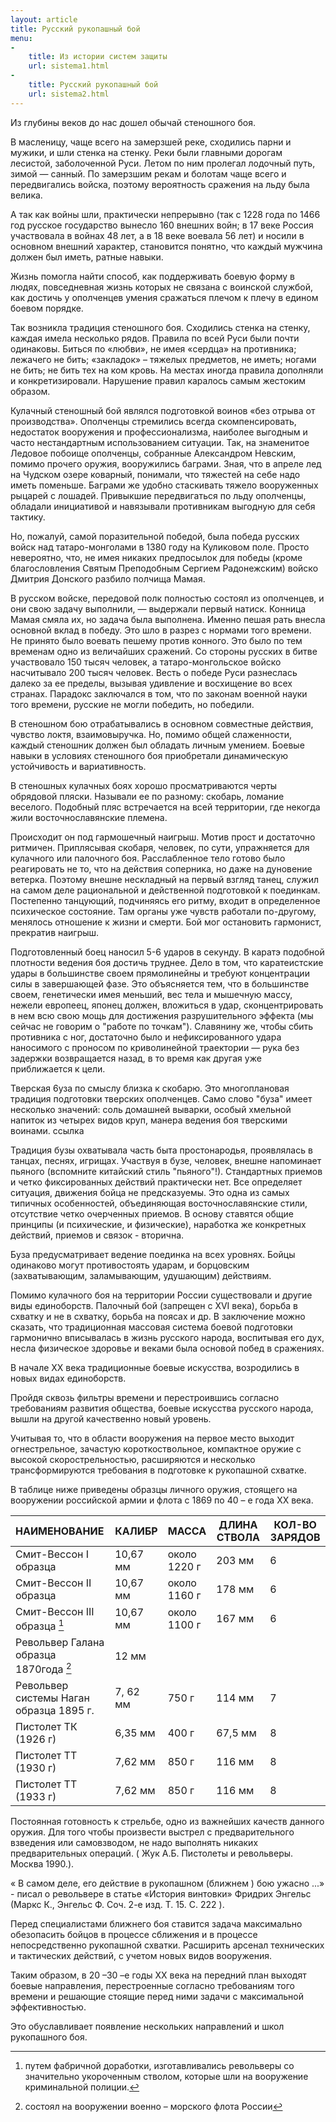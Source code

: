 ```yaml
---
layout: article
title: Русский рукопашный бой
menu: 
- 
    title: Из истории систем защиты
    url: sistema1.html
-
    title: Русский рукопашный бой
    url: sistema2.html
---
```


Из глубины веков до нас дошел обычай стеношного боя.

В масленицу, чаще всего на замерзшей реке, сходились парни и мужики, и шли стенка на стенку. Реки были главными дорогам лесистой, заболоченной Руси. Летом по ним пролегал лодочный путь, зимой — санный. По замерзшим рекам и болотам чаще всего и передвигались войска, поэтому  вероятность сражения на льду была велика.

А так как войны шли, практически непрерывно (так  с 1228 года по 1466 год русское государство вынесло 160 внешних войн; в 17 веке Россия участвовала в войнах 48 лет, а в 18 веке воевала 56 лет) и носили в основном внешний характер, становится понятно, что каждый мужчина должен был иметь, ратные навыки.

Жизнь помогла найти способ,  как поддерживать боевую форму в людях, повседневная жизнь которых не связана с воинской службой, как достичь у ополченцев умения сражаться плечом к плечу в едином боевом порядке.

 Так возникла традиция стеношного боя. Сходились стенка на стенку, каждая имела несколько рядов. Правила по всей Руси были почти одинаковы. Биться по «любви», не имея «сердца» на противника; лежачего не бить; «закладок» – тяжелых предметов, не иметь; ногами не бить; не бить тех на ком кровь. На местах иногда правила дополняли и конкретизировали. Нарушение правил каралось самым жестоким образом.

Кулачный стеношный бой являлся подготовкой воинов «без отрыва от производства». Ополченцы стремились всегда скомпенсировать, недостаток вооружения и профессионализма, наиболее выгодным и часто нестандартным использованием ситуации. Так, на знаменитое Ледовое побоище ополченцы, собранные Александром Невским, помимо прочего оружия, вооружились баграми. Зная, что в апреле лед на Чудском озере коварный, понимали, что тяжестей на себе надо иметь поменьше. Баграми же удобно стаскивать тяжело вооруженных рыцарей с лошадей. Привыкшие передвигаться по льду ополченцы, обладали инициативой и навязывали противникам выгодную для себя тактику.

Но, пожалуй, самой поразительной победой, была победа русских войск над татаро-монголами в 1380 году на Куликовом поле. Просто невероятно, что, не имея никаких предпосылок для победы (кроме благословления Святым Преподобным Сергием Радонежским) войско Дмитрия Донского разбило полчища Мамая.

В русском войске, передовой полк полностью состоял из ополченцев, и они свою задачу выполнили, — выдержали первый натиск. Конница Мамая смяла их, но задача была выполнена. Именно пешая рать внесла основной вклад в победу. Это шло в разрез с нормами того времени. Не принято было воевать пешему против конного. Это было по тем временам одно из величайших сражений. Со стороны русских в битве участвовало 150 тысяч человек, а татаро-монгольское войско насчитывало 200 тысяч человек. Весть о победе Руси разнеслась далеко за ее пределы, вызывая удивление и восхищение во всех странах. Парадокс заключался в том, что по законам военной науки того времени, русские не могли победить, но победили.

 В стеношном бою отрабатывались в основном совместные действия, чувство локтя, взаимовыручка. Но, помимо общей слаженности, каждый стеношник должен был обладать личным умением. Боевые навыки в условиях стеношного боя приобретали динамическую устойчивость и вариативность.

В стеношных кулачных боях хорошо просматриваются черты обрядовой пляски. Называли ее по разному: скобарь, ломание веселого. Подобный пляс встречается на всей территории, где некогда жили восточнославянские племена.

Происходит он под гармошечный наигрыш. Мотив прост и достаточно ритмичен. Приплясывая скобаря, человек, по сути, упражняется для кулачного или палочного боя. Расслабленное тело готово было реагировать не то, что на действия соперника, но даже на дуновение ветерка. Поэтому внешне нескладный на первый взгляд танец, служил на самом деле рациональной и действенной подготовкой к поединкам. Постепенно танцующий, подчиняясь его ритму, входит в определенное психическое состояние. Там органы уже чувств работали по-другому, менялось отношение к жизни и смерти. Бой мог остановить гармонист, прекратив наигрыш.

Подготовленный боец наносил 5-6 ударов в секунду. В каратэ подобной плотности ведения боя достичь труднее. Дело в том, что каратеистские удары в большинстве своем прямолинейны и требуют концентрации силы в завершающей фазе. Это объясняется тем, что в большинстве своем, генетически имея меньший, вес тела и мышечную массу, нежели европеец, японец должен, вложиться в удар, сконцентрировать в нем всю свою мощь для достижения разрушительного эффекта (мы сейчас не говорим о "работе по точкам"). Славянину же, чтобы сбить противника с ног, достаточно было и нефиксированного удара наносимого с проносом по криволинейной траектории — рука без задержки возвращается назад, в то время как другая уже приближается к цели.

Тверская 6уза по смыслу близка к скобарю. Это многоплановая традиция подготовки тверских ополченцев. Само слово "буза" имеет несколько значений: соль домашней выварки, особый хмельной напиток из четырех видов круп, манера ведения боя тверскими воинами. ссылка

Традиция бузы охватывала часть быта простонародья, проявлялась в танцах, песнях, игрищах. Участвуя в бузе, человек, внешне напоминает пьяного (вспомните китайский стиль "пьяного"!). Стандартных приемов и четко фиксированных действий практически нет. Все определяет ситуация, движения бойца не предсказуемы. Это одна из самых типичных особенностей, объединяющая восточнославянские стили, отсутствие четко очерченных приемов. В основу ставятся общие принципы (и психические, и физические), наработка же конкретных действий, приемов и связок - вторична.

Буза предусматривает ведение поединка на всех уровнях. Бойцы одинаково могут противостоять ударам, и борцовским (захватывающим, заламывающим, удушающим) действиям.

Помимо кулачного боя на территории России существовали и другие виды единоборств. Палочный бой (запрещен с XVI века), борьба в схватку и не в схватку, борьба на поясах и др. В заключение можно сказать, что традиционная массовая система боевой подготовки гармонично вписывалась в жизнь русского народа, воспитывая его дух, несла физическое здоровье и веками была основой побед в сражениях.

В начале XX века традиционные боевые искусства, возродились в новых видах единоборств.

Пройдя сквозь фильтры времени и перестроившись согласно требованиям развития общества, боевые искусства русского народа, вышли на другой качественно новый уровень.

Учитывая то, что в области вооружения на первое место выходит огнестрельное, зачастую короткоствольное, компактное оружие с высокой скорострельностью, расширяются и несколько трансформируются требования в подготовке к рукопашной схватке.

В таблице ниже приведены образцы личного оружия, стоящего на вооружении российской армии и флота с 1869 по 40 – е года XX века.

НАИМЕНОВАНИЕ                           |КАЛИБР     | МАССА         | ДЛИНА СТВОЛА  |КОЛ-ВО ЗАРЯДОВ
:--------------------------------------|-----------|---------------|---------------|---------------
Смит-Вессон I образца                  | 10,67 мм  | около  1220 г | 203 мм        | 6
Смит-Вессон II образца                 | 10,67 мм  | около  1160 г | 178 мм        | 6
Смит-Вессон III образца [^1]           | 10,67 мм  | около  1100 г | 167 мм        | 6
Револьвер Галана образца 1870года [^2] | 12 мм     |
Револьвер системы Наган образца 1895 г.| 7, 62 мм  | 750 г         | 114 мм        | 7
Пистолет ТК (1926 г)                   | 6,35 мм   | 400 г         | 67,5 мм       | 8
Пистолет ТТ (1930 г)                   | 7,62 мм   | 850 г         | 116 мм        | 8
Пистолет ТТ (1933 г)                   | 7,62 мм   | 850 г         | 116 мм        | 8

[^1]: путем фабричной доработки, изготавливались револьверы со значительно укороченным стволом, которые шли на вооружение криминальной полиции.

[^2]: состоял на вооружении военно – морского флота России 

Постоянная готовность к стрельбе, одно из важнейших качеств данного оружия. Для того чтобы произвести выстрел с предварительного взведения или самовзводом, не надо выполнять никаких предварительных операций. ( Жук А.Б. Пистолеты и револьверы. Москва 1990.).

« В самом деле, его действие в рукопашном (ближнем ) бою ужасно ...» - писал о револьвере в статье «История винтовки» Фридрих Энгельс (Маркс К., Энгельс Ф. Соч. 2-е изд. Т. 15. С. 222 ). 

Перед специалистами ближнего боя ставится задача максимально обезопасить бойцов в процессе сближения и в процессе непосредственно рукопашной схватки. Расширить арсенал технических и тактических действий, с учетом новых видов вооружения.

Таким образом, в 20 –30 –е годы ХХ века на передний план выходят боевые направления, перестроенные согласно требованиям того времени и решающие стоящие перед ними задачи с максимальной эффективностью.

Это обуславливает появление нескольких направлений и школ рукопашного боя.
